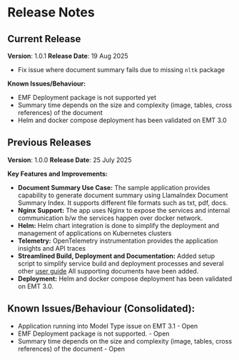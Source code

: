# Release Notes


## Current Release

**Version**: 1.0.1
**Release Date**: 19 Aug 2025

- Fix issue where document summary fails due to missing `nltk` package

**Known Issues/Behaviour:**

- EMF Deployment package is not supported yet
- Summary time depends on the size and complexity (image, tables, cross references) of the document
- Helm and docker compose deployment has been validated on EMT 3.0

## Previous Releases

**Version**: 1.0.0
**Release Date**: 25 July 2025

**Key Features and Improvements:**

- **Document Summary Use Case:** The sample application provides capability to generate document summary using LlamaIndex Document Summary Index. It supports different file formats such as txt, pdf, docs.
- **Nginx Support:** The app uses Nginx to expose the services and internal communication b/w the services happen over docker network.
- **Helm:**  Helm chart integration is done to simplify the deployment and management of applications on Kubernetes clusters
- **Telemetry:** OpenTelemetry instrumentation provides the application insights and API traces
- **Streamlined Build, Deployment and Documentation:** Added setup script to simplify service build and deployment processes and several other [user guide](../user-guide)  All supporting documents have been added.
- **Deployment:** Helm and docker compose deployment has been validated on EMT 3.0.
 
## Known Issues/Behaviour (Consolidated):
- Application running into Model Type issue on EMT 3.1 - Open
- EMF Deployment package is not supported. - Open
- Summary time depends on the size and complexity (image, tables, cross references) of the document - Open